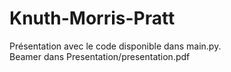 # Knuth-Morris-Pratt

Présentation avec le code disponible dans main.py. \
Beamer dans Presentation/presentation.pdf
